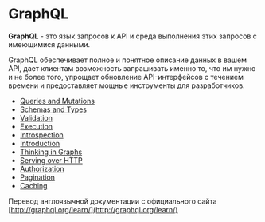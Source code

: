 # GraphQL

**GraphQL** - это язык запросов к API и среда выполнения этих запросов с имеющимися данными.

GraphQL обеспечивает полное и понятное описание данных в вашем API, дает клиентам возможность запрашивать именно то, что им нужно и не более того, упрощает обновление API-интерфейсов с течением времени и предоставляет мощные инструменты для разработчиков.

- [Queries and Mutations](queries-and-mutations.md)
- [Schemas and Types](schemas-and-types.md)
- [Validation](validation.md)
- [Execution](execution.md)
- [Introspection](introspection.md)
- [Introduction](best_practices.md)
- [Thinking in Graphs](thinking-in-graphs.md)
- [Serving over HTTP](serving-over-http.md)
- [Authorization](authorization.md)
- [Pagination](pagination.md)
- [Caching](caching.md)

Перевод англоязычной документации с официального сайта [http://graphql.org/learn/](http://graphql.org/learn/)

